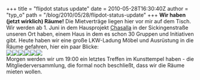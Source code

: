 +++
title = "flipdot status update"
date = 2010-05-28T16:30:40Z
author = "typ_o"
path = "/blog/2010/05/28/flipdot-status-update"
+++
**Wir haben (jetzt wirklich) Räume!** Die Mietverträge liegen hier vor
mir auf dem Tisch. Wir werden ab 1. Juni in dem Hausprojekt
[Chasalla](https://fabrik-chasalla.de/) in der Sickingenstraße unseren
Ort haben, einem Haus in dem es schon 30 Gruppen und Initiativen gibt.
Heute haben wir eine große LKW-Ladung Möbel und Ausrüstung in die Räume
gefahren, hier ein paar Blicke:  
[![](/media/IMAG0216.serendipityThumb.jpg)](/media/IMAG0216.jpg)[![](/media/IMAG0209.serendipityThumb.jpg)](/media/IMAG0209.jpg)[![](/media/IMAG0210.serendipityThumb.jpg)](/media/IMAG0210.jpg)[![](/media/IMAG0211.serendipityThumb.jpg)](/media/IMAG0211.jpg)[![](/media/IMAG0212.serendipityThumb.jpg)](/media/IMAG0212.jpg)[![](/media/IMAG0213.serendipityThumb.jpg)](/media/IMAG0213.jpg)  
Morgen werden wir um 19:00 ein letztes Treffen im Kunsttempel haben -
die Mitgliederversammlung, die formal noch beschließt, dass wir die
Räume mieten wollen.
